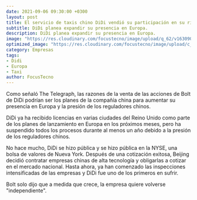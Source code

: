 ```yaml
---
date: 2021-09-06 09:30:00 +0300
layout: post
title: El servicio de taxis chino DiDi vendió su participación en su rival Bolt por 500 millones de euros
subtitle: DiDi planea expandir su presencia en Europa. 
description: DiDi planea expandir su presencia en Europa. 
image: "https://res.cloudinary.com/focustecno/image/upload/q_62/v1630909886/el-servicio-de-taxis-chino-didi-vendio-su-participacion-en-su-rival-bolt-por-500-millones-de-euros-focustecno-com.jpg"
optimized_image: "https://res.cloudinary.com/focustecno/image/upload/c_scale,q_62,w_432/v1630909886/el-servicio-de-taxis-chino-didi-vendio-su-participacion-en-su-rival-bolt-por-500-millones-de-euros-focustecno-com.jpg"
category: Empresas
tags:
- Didi
- Europa
- Taxi
author: FocusTecno
---
```

Como señaló The Telegraph, las razones de la venta de las acciones de Bolt de DiDi podrían ser los planes de la compañía china para aumentar su presencia en Europa y la presión de los reguladores chinos.

DiDi ya ha recibido licencias en varias ciudades del Reino Unido como parte de los planes de lanzamiento en Europa en los próximos meses, pero ha suspendido todos los procesos durante al menos un año debido a la presión de los reguladores chinos.

No hace mucho, DiDi se hizo pública y se hizo pública en la NYSE, una bolsa de valores de Nueva York. Después de una cotización exitosa, Beijing decidió contratar empresas chinas de alta tecnología y obligarlas a cotizar en el mercado nacional. Hasta ahora, ya han comenzado las inspecciones intensificadas de las empresas y DiDi fue uno de los primeros en sufrir.

Bolt solo dijo que a medida que crece, la empresa quiere volverse "independiente".
